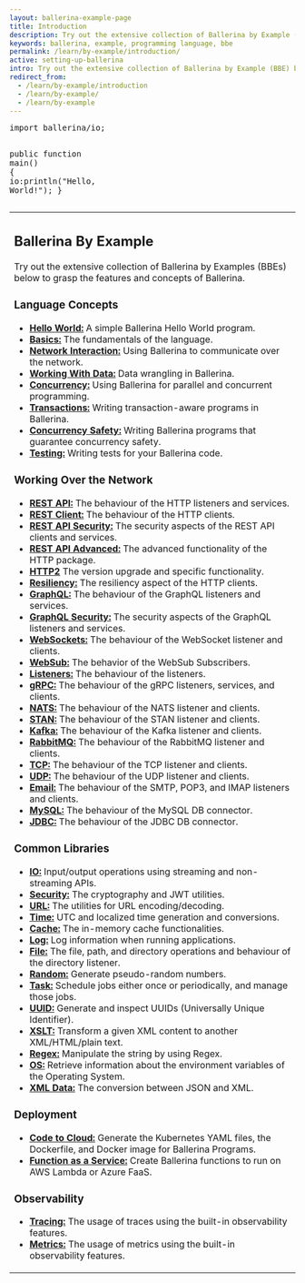 ```yaml
---
layout: ballerina-example-page
title: Introduction
description: Try out the extensive collection of Ballerina by Example (BBE) below to grasp the features and concepts of Ballerina.
keywords: ballerina, example, programming language, bbe
permalink: /learn/by-example/introduction/
active: setting-up-ballerina
intro: Try out the extensive collection of Ballerina by Example (BBE) below to grasp the features and concepts of Ballerina.
redirect_from:
  - /learn/by-example/introduction
  - /learn/by-example/
  - /learn/by-example
---
```

<div class="row cBallerina-io-Gray-row">
        <div class="container cBallerinaBySampleContainer">
            <div class="FullCode">
                <div class="highlight"><pre><span class="kn">import</span> <span class="nx">ballerina</span><span class="o">/</span><span class="nx">io</span><span class="p">;</span>

<span class="nx">public</span> <span class="kd">function</span> <span class="nx">main</span><span class="p">()</span> <span class="p">{</span>
    <span class="nx">io</span><span class="p">:</span><span class="nb">println</span><span class="p">(</span><span class="s">&quot;Hello, World!&quot;</span><span class="p">);</span>
<span class="p">}</span>
</pre></div>

</div>

<div class="col-xs-12 col-sm-12 col-md-12">
<table class="cTopInfoContainer cTopControlsContainer">
<tr>
<td class="cLeftTD">
<h2>Ballerina By Example</h2>
<p>Try out the extensive collection of Ballerina by Examples (BBEs) below to grasp the features and concepts of Ballerina.</p>                                          
<h3>Language Concepts</h3>
<ul>
<li><strong><a href="/learn/by-example/hello-world">Hello World:</a></strong> A simple Ballerina Hello World program.</li>
<li><strong><a href="/learn/by-example/programs-and-modules">Basics:</a></strong> The fundamentals of the language.</li>
<li><strong><a href="/learn/by-example/consuming-services">Network Interaction:</a></strong> Using Ballerina to communicate over the network.</li>
<li><strong><a href="/learn/by-example/decimal-type">Working With Data:</a></strong> Data wrangling in Ballerina.</li>
<li><strong><a href="/learn/by-example/named-workers">Concurrency:</a></strong> Using Ballerina for parallel and concurrent programming.</li>
<li><strong><a href="/learn/by-example/transaction-statement">Transactions:</a></strong> Writing transaction-aware programs in Ballerina.</li>
<li><strong><a href="/learn/by-example/lock-statement">Concurrency Safety:</a></strong> Writing Ballerina programs that guarantee concurrency safety.</li>
<li><strong><a href="/learn/by-example/testerina-assertions">Testing:</a></strong> Writing tests for your Ballerina code.</li>
</ul>            
<h3>Working Over the Network</h3>
<ul>
<li><strong><a href="/learn/by-example/http-absolute-path-and-path">REST API:</a></strong> The behaviour of the HTTP listeners and services.</li>
<li><strong><a href="/learn/by-example/http-client-endpoint">REST Client:</a></strong> The behaviour of the HTTP clients.</li>
<li><strong><a href="/learn/by-example/http-service-ssl-tls">REST API Security:</a></strong> The security aspects of the REST API clients and services.</li>
<li><strong><a href="/learn/by-example/http-redirects">REST API Advanced:</a></strong> The advanced functionality of the HTTP package.</li>
<li><strong><a href="/learn/by-example/http-1-1-to-2-0-protocol-switch">HTTP2</a></strong> The version upgrade and specific functionality.</li>
<li><strong><a href="/learn/by-example/http-circuit-breaker">Resiliency:</a></strong> The resiliency aspect of the HTTP clients.</li>
<li><strong><a href="/learn/by-example/graphql-hello-world">GraphQL:</a></strong> The behaviour of the GraphQL listeners and services.</li>
<li><strong><a href="/learn/by-example/graphql-service-ssl-tls">GraphQL Security:</a></strong> The security aspects of the GraphQL listeners and services.</li>
<li><strong><a href="/learn/by-example/websocket-text-client">WebSockets:</a></strong> The behaviour of the WebSocket listener and clients.</li>
<li><strong><a href="/learn/by-example/websub-webhook-sample">WebSub:</a></strong> The behavior of the WebSub Subscribers.</li>
<li><strong><a href="/learn/by-example/dynamic-listener">Listeners:</a></strong> The behaviour of the listeners.</li>
<li><strong><a href="/learn/by-example/grpc-simple">gRPC:</a></strong> The behaviour of the gRPC listeners, services, and clients.</li>
<li><strong><a href="/learn/by-example/nats-basic-pub-sub">NATS:</a></strong> The behaviour of the NATS listener and clients.</li>
<li><strong><a href="/learn/by-example/nats-streaming-pub-sub">STAN:</a></strong> The behaviour of the STAN listener and clients.</li>
<li><strong><a href="/learn/by-example/kafka-producer">Kafka:</a></strong> The behaviour of the Kafka listener and clients. </li>
<li><strong><a href="/learn/by-example/rabbitmq-producer">RabbitMQ:</a></strong> The behaviour of the RabbitMQ listener and clients. </li>
<li><strong><a href="/learn/by-example/tcp-client">TCP:</a></strong> The behaviour of the TCP listener and clients.</li>
<li><strong><a href="/learn/by-example/udp-client">UDP:</a></strong> The behaviour of the UDP listener and clients.</li>
<li><strong><a href="/learn/by-example/send-email">Email:</a></strong> The behaviour of the SMTP, POP3, and IMAP listeners and clients.</li>
<li><strong><a href="/learn/by-example/mysql-query-operation">MySQL:</a></strong> The behaviour of the MySQL DB connector.</li>
<li><strong><a href="/learn/by-example/jdbc-query-operation">JDBC:</a></strong> The behaviour of the JDBC DB connector.</li>
</ul>                          
<h3>Common Libraries</h3>
<ul>
<li><strong><a href="/learn/by-example/io-bytes">IO:</a></strong> Input/output operations using streaming and non-streaming APIs.</li>
<li><strong><a href="/learn/by-example/security-crypto">Security:</a></strong> The cryptography and JWT utilities.</li>
<li><strong><a href="/learn/by-example/url-encode-decode">URL:</a></strong> The utilities for URL encoding/decoding.</li>
<li><strong><a href="/learn/by-example/time-utc">Time:</a></strong> UTC and localized time generation and conversions.</li>
<li><strong><a href="/learn/by-example/cache-basics">Cache:</a></strong> The in-memory cache functionalities.</li>
<li><strong><a href="/learn/by-example/logging">Log:</a></strong> Log information when running applications.</li>
<li><strong><a href="/learn/by-example/filepaths">File:</a></strong> The file, path, and directory operations and behaviour of the directory listener.</li>
<li><strong><a href="/learn/by-example/random-numbers">Random:</a></strong> Generate pseudo-random numbers.</li>
<li><strong><a href="/learn/by-example/task-frequency-job-execution">Task:</a></strong> Schedule jobs either once or periodically, and manage those jobs.</li>
<li><strong><a href="/learn/by-example/uuid-generation">UUID:</a></strong> Generate and inspect UUIDs (Universally Unique Identifier).</li>
<li><strong><a href="/learn/by-example/xslt-transformation">XSLT:</a></strong> Transform a given XML content to another XML/HTML/plain text.</li>
<li><strong><a href="/learn/by-example/regular-expressions">Regex:</a></strong> Manipulate the string by using Regex.</li>
<li><strong><a href="/learn/by-example/environment-variables">OS:</a></strong> Retrieve information about the environment variables of the Operating System.</li>
<li><strong><a href="/learn/by-example/xml-json-conversion">XML Data:</a></strong> The conversion between JSON and XML.</li>
</ul>

<h3>Deployment</h3>
<ul>
<li><strong><a href="/learn/by-example/c2c-deployment">Code to Cloud:</a></strong> Generate the Kubernetes YAML files, the Dockerfile, and Docker image for Ballerina Programs.</li>
<li><strong><a href="/learn/by-example/azure-functions-deployment">Function as a Service:</a></strong> Create Ballerina functions to run on AWS Lambda or Azure FaaS.</li>
</ul>
<h3>Observability</h3>
<ul>
<li><strong><a href="/learn/by-example/tracing">Tracing:</a></strong> The usage of traces using the built-in observability features.</li>
<li><strong><a href="/learn/by-example/counter-metrics">Metrics:</a></strong> The usage of metrics using the built-in observability features.</li>
</ul>